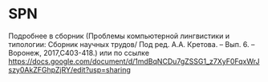 # SPN
Подробнее в сборник (Проблемы компьютерной лингвистики и типологии: Сборник научных трудов/ Под ред. А.А. Кретова. – Вып. 6. – Воронеж, 2017,С403-418.) или по ссылке https://docs.google.com/document/d/1mdBqNCDu7gZSSG1_z7XyF0FqxWrJszy0AkZFGhpZjRY/edit?usp=sharing
